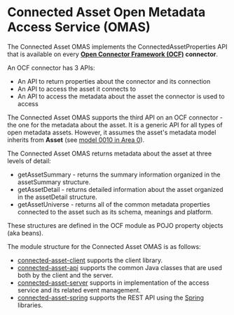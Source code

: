 <!-- SPDX-License-Identifier: Apache-2.0 -->

# Connected Asset Open Metadata Access Service (OMAS)

The Connected Asset OMAS implements the ConnectedAssetProperties API that is
available on every **[Open Connector Framework (OCF)](../../frameworks/open-connector-framework/README.md) connector**.

An OCF connector has 3 APIs:
* An API to return properties about the connector and its connection
* An API to access the asset it connects to
* An API to access the metadata about the asset the connector is used to access

The Connected Asset OMAS supports the third API on an OCF connector - the one for the metadata about the asset.
It is a generic API for all types of open metadata assets.  However, it assumes the
asset's metadata model inherits from **Asset**
(see [model 0010 in Area 0](../../../open-metadata-publication/website/open-metadata-types/0010-Base-Model.md)).

The Connected Asset OMAS returns metadata about the asset at three levels of detail:

* getAssetSummary - returns the summary information organized in the assetSummary structure.
* getAssetDetail - returns detailed information about the asset organized in the assetDetail structure.
* getAssetUniverse - returns all of the common metadata properties connected to the asset such as its
schema, meanings and platform.

These structures are defined in the OCF module as POJO property objects (aka beans).

The module structure for the Connected Asset OMAS is as follows:

* [connected-asset-client](connected-asset-client) supports the client library.
* [connected-asset-api](connected-asset-api) supports the common Java classes that are used both by the client and the server.
* [connected-asset-server](connected-asset-server) supports in implementation of the access service and its related event management.
* [connected-asset-spring](connected-asset-spring) supports the REST API using the [Spring](../../../developer-resources/Spring.md) libraries.
